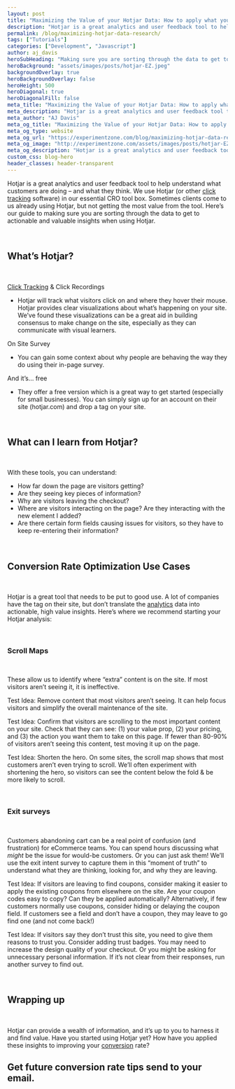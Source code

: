 ```yaml
---
layout: post
title: "Maximizing the Value of your Hotjar Data: How to apply what you see to experimentation"
description: "Hotjar is a great analytics and user feedback tool to help understand what customers are doing – and what they think"
permalink: /blog/maximizing-hotjar-data-research/
tags: ["Tutorials"]
categories: ["Development", "Javascript"]
author: aj_davis
heroSubHeading: "Making sure you are sorting through the data to get to actionable and valuable insights from your Hotjar data. "
heroBackground: "assets/images/posts/hotjar-EZ.jpeg"
backgroundOverlay: true
heroBackgroundOverlay: false
heroHeight: 500
heroDiagonal: true
heroDiagonalFill: false
meta_title: "Maximizing the Value of your Hotjar Data: How to apply what you see to experimentation"
meta_description: "Hotjar is a great analytics and user feedback tool to help understand what customers are doing – and what they think. We use Hotjar (or other click tracking software) in our essential CRO tool box. Sometimes clients come to us already using Hotjar, but not getting the most value from the tool. Here’s our guide to making sure you are sorting through the data to get to actionable and valuable insights when using Hotjar."
meta_author: "AJ Davis"
meta_og_title: "Maximizing the Value of your Hotjar Data: How to apply what you see to experimentation"
meta_og_type: website
meta_og_url: "https://experimentzone.com/blog/maximizing-hotjar-data-research/"
meta_og_image: "http://experimentzone.com/assets/images/posts/hotjar-EZ.jpeg"
meta_og_description: "Hotjar is a great analytics and user feedback tool to help understand what customers are doing – and what they think. We use Hotjar (or other click tracking software) in our essential CRO tool box. Sometimes clients come to us already using Hotjar, but not getting the most value from the tool. Here’s our guide to making sure you are sorting through the data to get to actionable and valuable insights when using Hotjar."
custom_css: blog-hero
header_classes: header-transparent
---
```


Hotjar is a great analytics and user feedback tool to help understand what customers are doing – and what they think. We use Hotjar (or other <a class="glossary-word" href="https://experimentzone.com/support/glossary/#Click-Tracking">click tracking</a> software) in our essential CRO tool box. Sometimes clients come to us already using Hotjar, but not getting the most value from the tool. Here’s our guide to making sure you are sorting through the data to get to actionable and valuable insights when using Hotjar.

&nbsp;

## What’s Hotjar?

&nbsp;

<a class="glossary-word" href="https://experimentzone.com/support/glossary/#Click-Tracking">Click Tracking</a> & Click Recordings

- Hotjar will track what visitors click on and where they hover their mouse. Hotjar provides clear visualizations about what’s happening on your site. We’ve found these visualizations can be a great aid in building consensus to make change on the site, especially as they can communicate with visual learners.

On Site Survey

- You can gain some context about why people are behaving the way they do using their in-page survey.

And it’s… free

- They offer a free version which is a great way to get started (especially for small businesses). You can simply sign up for an account on their site (hotjar.com) and drop a tag on your site.

&nbsp;

## What can I learn from Hotjar?

&nbsp;

With these tools, you can understand:

- How far down the page are visitors getting?
- Are they seeing key pieces of information?
- Why are visitors leaving the checkout?
- Where are visitors interacting on the page? Are they interacting with the new element I added?
- Are there certain form fields causing issues for visitors, so they have to keep re-entering their information?

&nbsp;

## Conversion Rate Optimization Use Cases

&nbsp;

Hotjar is a great tool that needs to be put to good use. A lot of companies have the tag on their site, but don’t translate the <a class="glossary-word" href="https://experimentzone.com/support/glossary/#Analytics">analytics</a> data into actionable, high value insights. Here’s where we recommend starting your Hotjar analysis:

&nbsp;

### Scroll Maps

&nbsp;

These allow us to identify where “extra” content is on the site. If most visitors aren’t seeing it, it is ineffective.

Test Idea:
Remove content that most visitors aren’t seeing. It can help focus visitors and simplify the overall maintenance of the site.

Test Idea:
Confirm that visitors are scrolling to the most important content on your site. Check that they can see: (1) your value prop, (2) your pricing, and (3) the action you want them to take on this page. If fewer than 80-90% of visitors aren’t seeing this content, test moving it up on the page.

Test Idea:
Shorten the hero. On some sites, the scroll map shows that most customers aren’t even trying to scroll. We’ll often experiment with shortening the hero, so visitors can see the content below the fold & be more likely to scroll.

&nbsp;

### Exit surveys

&nbsp;

Customers abandoning cart can be a real point of confusion (and frustration) for eCommerce teams. You can spend hours discussing what _might_ be the issue for would-be customers. Or you can just ask them! We’ll use the exit intent survey to capture them in this “moment of truth” to understand what they are thinking, looking for, and why they are leaving.

Test Idea:
If visitors are leaving to find coupons, consider making it easier to apply the existing coupons from elsewhere on the site. Are your coupon codes easy to copy? Can they be applied automatically? Alternatively, if few customers normally use coupons, consider hiding or delaying the coupon field. If customers see a field and don’t have a coupon, they may leave to go find one (and not come back!)

Test Idea:
If visitors say they don’t trust this site, you need to give them reasons to trust you. Consider adding trust badges. You may need to increase the design quality of your checkout. Or you might be asking for unnecessary personal information. If it’s not clear from their responses, run another survey to find out.

&nbsp;

## Wrapping up

&nbsp;

Hotjar can provide a wealth of information, and it’s up to you to harness it and find value. Have you started using Hotjar yet? How have you applied these insights to improving your <a class="glossary-word" href="https://experimentzone.com/support/glossary/#Conversion">conversion</a> rate?

<div class="strip-grey pt-5 pb-5 mt-5 team-summary">
  <div class="container justify-content-center">
    <!-- <div class="row"> -->
    <div class="col-12">
      <h2 class="mb-n2 text-center">
        Get future conversion rate tips send to your email.
      </h2>
      <div class="_form_11"></div>
      <script
        src="https://experimentzone.activehosted.com/f/embed.php?id=11"
        type="text/javascript"
        charset="utf-8"
      ></script>
    </div>
  </div>
  <!-- </div> -->
</div>
<!-- {% include page-teardown-cta.html
heading=site.params.page_teardown_cta.heading
subheading=site.params.page_teardown_cta.subheading
%} -->
